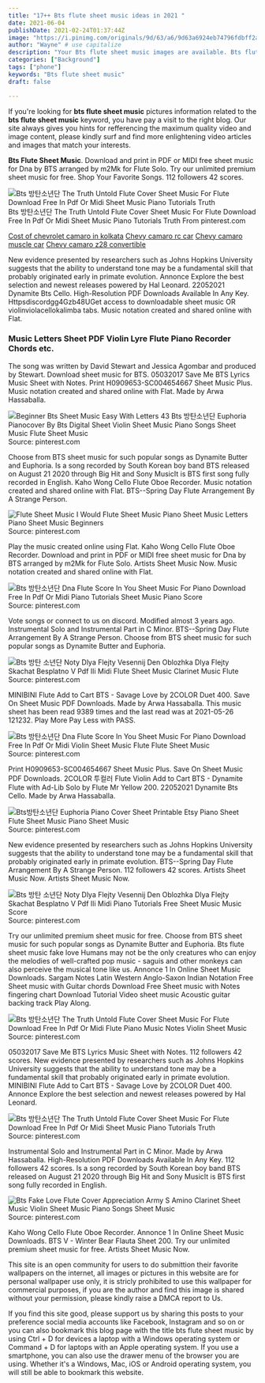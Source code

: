 ```yaml
---
title: "17++ Bts flute sheet music ideas in 2021 "
date: 2021-06-04
publishDate: 2021-02-24T01:37:44Z
image: "https://i.pinimg.com/originals/9d/63/a6/9d63a6924eb74796fdbff2a85af824e3.jpg"
author: "Wayne" # use capitalize
description: "Your Bts flute sheet music images are available. Bts flute sheet music are a topic that is being searched for and liked by netizens now. You can Get the Bts flute sheet music files here. Download all free photos."
categories: ["Background"]
tags: ["phone"]
keywords: "Bts flute sheet music"
draft: false

---
```


If you're looking for **bts flute sheet music** pictures information related to the **bts flute sheet music** keyword, you have pay a visit to the right  blog.  Our site always  gives you  hints  for refferencing  the maximum  quality video and image  content, please kindly surf and find more enlightening video articles and images  that match your interests.

**Bts Flute Sheet Music**. Download and print in PDF or MIDI free sheet music for Dna by BTS arranged by m2Mk for Flute Solo. Try our unlimited premium sheet music for free. Shop Your Favorite Songs. 112 followers 42 scores.

![Bts 방탄소년단 The Truth Untold Flute Cover Sheet Music For Flute Download Free In Pdf Or Midi Sheet Music Piano Tutorials Truth](https://i.pinimg.com/originals/fe/24/08/fe2408cd045ce69a64b5f18927d10360.png "Bts 방탄소년단 The Truth Untold Flute Cover Sheet Music For Flute Download Free In Pdf Or Midi Sheet Music Piano Tutorials Truth")
Bts 방탄소년단 The Truth Untold Flute Cover Sheet Music For Flute Download Free In Pdf Or Midi Sheet Music Piano Tutorials Truth From pinterest.com

[Cost of chevrolet camaro in kolkata](/cost-of-chevrolet-camaro-in-kolkata/)
[Chevy camaro rc car](/chevy-camaro-rc-car/)
[Chevy camaro muscle car](/chevy-camaro-muscle-car/)
[Chevy camaro z28 convertible](/chevy-camaro-z28-convertible/)

New evidence presented by researchers such as Johns Hopkins University suggests that the ability to understand tone may be a fundamental skill that probably originated early in primate evolution. Annonce Explore the best selection and newest releases powered by Hal Leonard. 22052021 Dynamite Bts Cello. High-Resolution PDF Downloads Available In Any Key. Httpsdiscordgg4Gzb48UGet access to downloadable sheet music OR violinviolacellokalimba tabs. Music notation created and shared online with Flat.

### Music Letters Sheet PDF Violin Lyre Flute Piano Recorder Chords etc.

The song was written by David Stewart and Jessica Agombar and produced by Stewart. Download sheet music for BTS. 05032017 Save Me BTS Lyrics Music Sheet with Notes. Print H0909653-SC004654667 Sheet Music Plus. Music notation created and shared online with Flat. Made by Arwa Hassaballa.


![Beginner Bts Sheet Music Easy With Letters 43 Bts 방탄소년단 Euphoria Pianocover By Bts Digital Sheet Violin Sheet Music Piano Songs Sheet Music Flute Sheet Music](https://i.pinimg.com/originals/11/07/5c/11075c83f419a2167ee22ae98540b400.png "Beginner Bts Sheet Music Easy With Letters 43 Bts 방탄소년단 Euphoria Pianocover By Bts Digital Sheet Violin Sheet Music Piano Songs Sheet Music Flute Sheet Music")
Source: pinterest.com

Choose from BTS sheet music for such popular songs as Dynamite Butter and Euphoria. Is a song recorded by South Korean boy band BTS released on August 21 2020 through Big Hit and Sony MusicIt is BTS first song fully recorded in English. Kaho Wong Cello Flute Oboe Recorder. Music notation created and shared online with Flat. BTS--Spring Day Flute Arrangement By A Strange Person.

![Flute Sheet Music I Would Flute Sheet Music Piano Sheet Music Letters Piano Sheet Music Beginners](https://i.pinimg.com/originals/7d/90/44/7d904487c689b9f4b38b136eab681c35.png "Flute Sheet Music I Would Flute Sheet Music Piano Sheet Music Letters Piano Sheet Music Beginners")
Source: pinterest.com

Play the music created online using Flat. Kaho Wong Cello Flute Oboe Recorder. Download and print in PDF or MIDI free sheet music for Dna by BTS arranged by m2Mk for Flute Solo. Artists Sheet Music Now. Music notation created and shared online with Flat.

![Bts 방탄소년단 Dna Flute Score In You Sheet Music For Piano Download Free In Pdf Or Midi Piano Tutorials Sheet Music Piano Score](https://i.pinimg.com/originals/92/1c/62/921c62db25e5a64b2fcdf53872d4162e.png "Bts 방탄소년단 Dna Flute Score In You Sheet Music For Piano Download Free In Pdf Or Midi Piano Tutorials Sheet Music Piano Score")
Source: pinterest.com

Vote songs or connect to us on discord. Modified almost 3 years ago. Instrumental Solo and Instrumental Part in C Minor. BTS--Spring Day Flute Arrangement By A Strange Person. Choose from BTS sheet music for such popular songs as Dynamite Butter and Euphoria.

![Bts 방탄 소년단 Noty Dlya Flejty Vesennij Den Oblozhka Dlya Flejty Skachat Besplatno V Pdf Ili Midi Flute Sheet Music Clarinet Music Flute](https://i.pinimg.com/originals/ce/69/9d/ce699d615201edab6135f83873672e00.png "Bts 방탄 소년단 Noty Dlya Flejty Vesennij Den Oblozhka Dlya Flejty Skachat Besplatno V Pdf Ili Midi Flute Sheet Music Clarinet Music Flute")
Source: pinterest.com

MINIBINI Flute Add to Cart BTS - Savage Love by 2COLOR Duet 400. Save On Sheet Music PDF Downloads. Made by Arwa Hassaballa. This music sheet has been read 9389 times and the last read was at 2021-05-26 121232. Play More Pay Less with PASS.

![Bts 방탄소년단 Dna Flute Score In You Sheet Music For Piano Download Free In Pdf Or Midi Violin Sheet Music Flute Flute Sheet Music](https://i.pinimg.com/originals/37/60/55/376055912763524c7384be339f7cf66d.png "Bts 방탄소년단 Dna Flute Score In You Sheet Music For Piano Download Free In Pdf Or Midi Violin Sheet Music Flute Flute Sheet Music")
Source: pinterest.com

Print H0909653-SC004654667 Sheet Music Plus. Save On Sheet Music PDF Downloads. 2COLOR 투컬러 Flute Violin Add to Cart BTS - Dynamite Flute with Ad-Lib Solo by Flute Mr Yellow 200. 22052021 Dynamite Bts Cello. Made by Arwa Hassaballa.

![Bts방탄소년단 Euphoria Piano Cover Sheet Printable Etsy Piano Sheet Flute Sheet Music Piano Sheet Music](https://i.pinimg.com/originals/d0/79/eb/d079ebc6461280f06c55d2f381aed279.jpg "Bts방탄소년단 Euphoria Piano Cover Sheet Printable Etsy Piano Sheet Flute Sheet Music Piano Sheet Music")
Source: pinterest.com

New evidence presented by researchers such as Johns Hopkins University suggests that the ability to understand tone may be a fundamental skill that probably originated early in primate evolution. BTS--Spring Day Flute Arrangement By A Strange Person. 112 followers 42 scores. Artists Sheet Music Now. Artists Sheet Music Now.

![Bts 방탄 소년단 Noty Dlya Flejty Vesennij Den Oblozhka Dlya Flejty Skachat Besplatno V Pdf Ili Midi Piano Tutorials Free Sheet Music Music Score](https://i.pinimg.com/originals/e2/c6/b9/e2c6b92138ed97757750939a0fd08606.png "Bts 방탄 소년단 Noty Dlya Flejty Vesennij Den Oblozhka Dlya Flejty Skachat Besplatno V Pdf Ili Midi Piano Tutorials Free Sheet Music Music Score")
Source: pinterest.com

Try our unlimited premium sheet music for free. Choose from BTS sheet music for such popular songs as Dynamite Butter and Euphoria. Bts flute sheet music fake love Humans may not be the only creatures who can enjoy the melodies of well-crafted pop music - saguis and other monkeys can also perceive the musical tone like us. Annonce 1 In Online Sheet Music Downloads. Sargam Notes Latin Western Anglo-Saxon Indian Notation Free Sheet music with Guitar chords Download Free Sheet music with Notes fingering chart Download Tutorial Video sheet music Acoustic guitar backing track Play Along.

![Bts 방탄소년단 The Truth Untold Flute Cover Sheet Music For Flute Download Free In Pdf Or Midi Flute Piano Music Notes Violin Sheet Music](https://i.pinimg.com/originals/e4/bd/11/e4bd119ea975d7f215dfa7e372fab20d.png "Bts 방탄소년단 The Truth Untold Flute Cover Sheet Music For Flute Download Free In Pdf Or Midi Flute Piano Music Notes Violin Sheet Music")
Source: pinterest.com

05032017 Save Me BTS Lyrics Music Sheet with Notes. 112 followers 42 scores. New evidence presented by researchers such as Johns Hopkins University suggests that the ability to understand tone may be a fundamental skill that probably originated early in primate evolution. MINIBINI Flute Add to Cart BTS - Savage Love by 2COLOR Duet 400. Annonce Explore the best selection and newest releases powered by Hal Leonard.

![Bts 방탄소년단 The Truth Untold Flute Cover Sheet Music For Flute Download Free In Pdf Or Midi Sheet Music Piano Tutorials Truth](https://i.pinimg.com/originals/fe/24/08/fe2408cd045ce69a64b5f18927d10360.png "Bts 방탄소년단 The Truth Untold Flute Cover Sheet Music For Flute Download Free In Pdf Or Midi Sheet Music Piano Tutorials Truth")
Source: pinterest.com

Instrumental Solo and Instrumental Part in C Minor. Made by Arwa Hassaballa. High-Resolution PDF Downloads Available In Any Key. 112 followers 42 scores. Is a song recorded by South Korean boy band BTS released on August 21 2020 through Big Hit and Sony MusicIt is BTS first song fully recorded in English.

![Bts Fake Love Flute Cover Appreciation Army S Amino Clarinet Sheet Music Violin Sheet Music Piano Songs Sheet Music](https://i.pinimg.com/originals/9d/63/a6/9d63a6924eb74796fdbff2a85af824e3.jpg "Bts Fake Love Flute Cover Appreciation Army S Amino Clarinet Sheet Music Violin Sheet Music Piano Songs Sheet Music")
Source: pinterest.com

Kaho Wong Cello Flute Oboe Recorder. Annonce 1 In Online Sheet Music Downloads. BTS V - Winter Bear Flauta Sheet 200. Try our unlimited premium sheet music for free. Artists Sheet Music Now.

This site is an open community for users to do submittion their favorite wallpapers on the internet, all images or pictures in this website are for personal wallpaper use only, it is stricly prohibited to use this wallpaper for commercial purposes, if you are the author and find this image is shared without your permission, please kindly raise a DMCA report to Us.

If you find this site good, please support us by sharing this posts to your preference social media accounts like Facebook, Instagram and so on or you can also bookmark this blog page with the title bts flute sheet music by using Ctrl + D for devices a laptop with a Windows operating system or Command + D for laptops with an Apple operating system. If you use a smartphone, you can also use the drawer menu of the browser you are using. Whether it's a Windows, Mac, iOS or Android operating system, you will still be able to bookmark this website.
